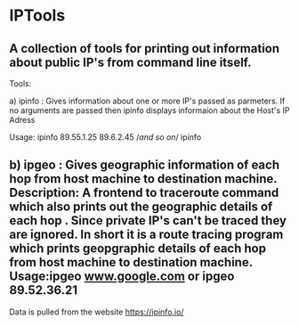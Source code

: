 # IPTools
A collection of tools  for printing out information  about public IP's from command line itself.
---------------------------------------------------------------------------------------------------------------------------------
Tools:

a) ipinfo : Gives information about one or more IP's passed as parmeters. If no arguments are passed then  ipinfo displays informaion about the Host's IP Adress

Usage: ipinfo 89.55.1.25 89.6.2.45 /*and so on*/
       ipinfo

b) ipgeo : Gives geographic information of each  hop from host machine to destination machine.
Description: A frontend to traceroute command which also prints out the 
geographic details of each hop . Since private IP's can't be traced they are ignored. In short it is a route tracing program which prints geopgraphic details of each hop from host machine to destination machine.
Usage:ipgeo www.google.com   or ipgeo 89.52.36.21
---------------------------------------------------------------------------------------------------------------------------------
Data is pulled from the website https://ipinfo.io/
